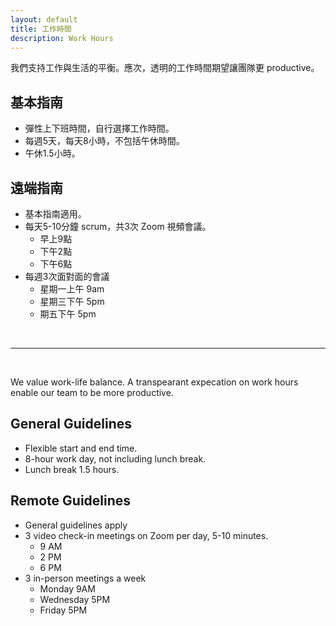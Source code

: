 ```yaml
---
layout: default
title: 工作時間
description: Work Hours
---
```


我們支持工作與生活的平衡。應次，透明的工作時間期望讓團隊更 productive。

## 基本指南
* 彈性上下班時間，自行選擇工作時間。
* 每週5天，每天8小時，不包括午休時間。
* 午休1.5小時。

## 遠端指南
* 基本指南適用。
* 每天5-10分鐘 scrum，共3次 Zoom 視頻會議。
	* 早上9點
	* 下午2點
	* 下午6點
* 每週3次面對面的會議
	* 星期一上午 9am
	* 星期三下午 5pm
	* 期五下午 5pm

<br>

---

<br>

We value work-life balance. A transpearant expecation on work hours enable our team to be more productive.

## General Guidelines
* Flexible start and end time.
* 8-hour work day, not including lunch break.
* Lunch break 1.5 hours.

## Remote Guidelines
* General guidelines apply
* 3 video check-in meetings on Zoom per day, 5-10 minutes.
	* 9 AM
	* 2 PM
	* 6 PM
* 3 in-person meetings a week
	* Monday 9AM
	* Wednesday 5PM
	* Friday 5PM